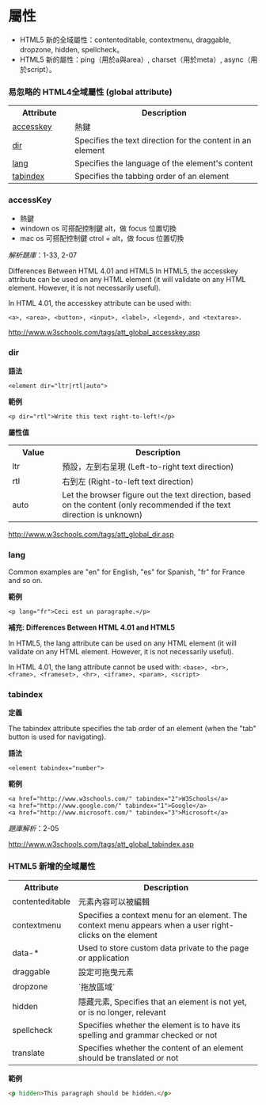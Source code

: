 # 屬性

* HTML5 新的全域屬性：contenteditable, contextmenu, draggable, dropzone, hidden, spellcheck。
* HTML5 新的屬性：ping（用於a與area）, charset（用於meta）, async（用於script）。

### 易忽略的 HTML4全域屬性 (global attribute)

<table class="w3-table-all notranslate">
<tbody><tr>
<th style="width:25%">Attribute</th>
<th>Description</th>
</tr>
<tr>
<td><a href="http://www.w3schools.com/tags/att_global_accesskey.asp">accesskey</a></td>
<td>熱鍵</td>
</tr>
<tr>
<td><a href="http://www.w3schools.com/tags/att_global_dir.asp">dir</a></td>
<td>Specifies the text direction for the content in an element</td>
</tr>
<tr>
<td><a href="http://www.w3schools.com/tags/att_global_lang.asp">lang</a></td>
<td>Specifies the language of the element's content</td>
</tr>
<tr>
    <td><a href="http://www.w3schools.com/tags/att_global_tabindex.asp">tabindex</a></td>
    <td>Specifies the tabbing order of an element</td>
  </tr>
</tbody></table>

### accessKey

* 熱鍵
* windown os 可搭配控制鍵 alt，做 focus 位置切換
* mac os 可搭配控制鍵 ctrol + alt，做 focus 位置切換

*解析題庫*：1-33, 2-07

Differences Between HTML 4.01 and HTML5
In HTML5, the accesskey attribute can be used on any HTML element (it will validate on any HTML element. However, it is not necessarily useful).

In HTML 4.01, the accesskey attribute can be used with:

```
<a>, <area>, <button>, <input>, <label>, <legend>, and <textarea>.
```

http://www.w3schools.com/tags/att_global_accesskey.asp

### dir

**語法**

`<element dir="ltr|rtl|auto">`

**範例**

`<p dir="rtl">Write this text right-to-left!</p>`

**屬性值**

<table>
  <tbody><tr>
		<th style="width:20%">Value</th>
    <th>Description</th>
  </tr>
  <tr>
    <td>ltr</td>
    <td>預設，左到右呈現 (Left-to-right text direction) </td>
  </tr>
  <tr>
    <td>rtl</td>
    <td>右到左 (Right-to-left text direction) </td>
  </tr>
  <tr>
    <td>auto</td>
    <td>Let the browser figure out the text direction, based on the content 	(only recommended if the text direction is unknown)</td>
  </tr>
</tbody></table>

http://www.w3schools.com/tags/att_global_dir.asp

### lang

Common examples are "en" for English, "es" for Spanish, "fr" for France and so on.

**範例**

`<p lang="fr">Ceci est un paragraphe.</p>`

**補充: Differences Between HTML 4.01 and HTML5**

In HTML5, the lang attribute can be used on any HTML element (it will validate on any HTML element. However, it is not necessarily useful).

In HTML 4.01, the lang attribute cannot be used with: `<base>, <br>, <frame>, <frameset>, <hr>, <iframe>, <param>, <script>`


### tabindex

**定義**

The tabindex attribute specifies the tab order of an element (when the "tab" button is used for navigating).

**語法**

`<element tabindex="number">`

**範例**

```
<a href="http://www.w3schools.com/" tabindex="2">W3Schools</a>
<a href="http://www.google.com/" tabindex="1">Google</a>
<a href="http://www.microsoft.com/" tabindex="3">Microsoft</a>
```

*題庫解析*：2-05

http://www.w3schools.com/tags/att_global_tabindex.asp

### HTML5 新增的全域屬性

<table>
<tbody><tr>
<th style="width:25%">Attribute</th>
<th>Description</th>
</tr>
<tr>
<td class="html5badge">contenteditable</a></td>
<td>元素內容可以被編輯</td>
</tr>
<tr>
<td class="html5badge">contextmenu</a></td>
<td>Specifies a context menu for an element. The context menu appears when a
user right-clicks on the element </td>
</tr>
<tr>
<td class="html5badge">data-*</a></td>
<td>Used to store custom data private to the page or application</td>
</tr>
<td class="html5badge">draggable</a></td>
<td>設定可拖曳元素</td>
</tr>
<tr>
<td class="html5badge">dropzone</a></td>
<td>`拖放區域`</td>
</tr>
<tr>
<td class="html5badge">hidden</a></td>
<td>隱藏元素, Specifies that an element is not yet, or is no longer, relevant</td>
</tr>
<tr>
<td class="html5badge">spellcheck</a></td>
<td>Specifies whether the element is to have its spelling and grammar checked or
not</td>
</tr>
<tr>
<td class="html5badge">translate</a></td>
<td>Specifies whether the content of an element should be translated or not</td>
</tr>
</tbody></table>


**範例**

```html
<p hidden>This paragraph should be hidden.</p>
```
